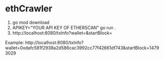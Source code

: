 # ethCrawler

1) go mod download
2) APIKEY="YOUR API KEY OF ETHERSCAN" go run .
3) http://localhost:8080/txInfo?wallet=<YOUR WALLET ADDRESS>&startBlock=<STARTBLOCK>

Example: http://localhost:8080/txInfo?wallet=0xdafc581f2938a2d586cac3992cc77f42661df743&startBlock=14793029
